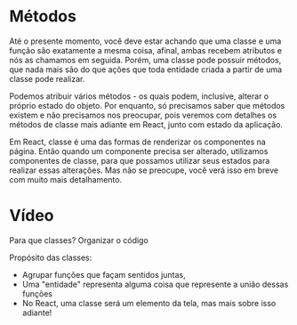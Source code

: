 # Métodos
Até o presente momento, você deve estar achando que uma classe e uma função são exatamente a mesma coisa, afinal, ambas recebem atributos e nós as chamamos em seguida. Porém, uma classe pode possuir métodos, que nada mais são do que ações que toda entidade criada a partir de uma classe pode realizar.

Podemos atribuir vários métodos - os quais podem, inclusive, alterar o próprio estado do objeto. Por enquanto, só precisamos saber que métodos existem e não precisamos nos preocupar, pois veremos com detalhes os métodos de classe mais adiante em React, junto com estado da aplicação.

Em React, classe é uma das formas de renderizar os componentes na página. Então quando um componente precisa ser alterado, utilizamos componentes de classe, para que possamos utilizar seus estados para realizar essas alterações. Mas não se preocupe, você verá isso em breve com muito mais detalhamento.

# Vídeo

Para que classes? Organizar o código

Propósito das classes:
 - Agrupar funções que façam sentidos juntas,
 - Uma "entidade" representa alguma coisa que represente a união dessas funções
 - No React, uma classe será um elemento da tela, mas mais sobre isso adiante!

 
